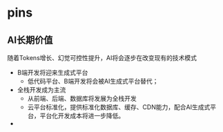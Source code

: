 # pins

## AI长期价值

随着Tokens增长、幻觉可控性提升，AI将会逐步在改变现有的技术模式

- B端开发将迎来生成式平台
	- 低代码平台、B端开发将会被AI生成式平台替代；
- 全栈开发成为主流
	- 从前端、后端、数据库将发展为全栈开发
    - 云平台标准化，提供标准化数据库、缓存、CDN能力，配合AI生成式平台，平台化开发成本将进一步降低。
- 